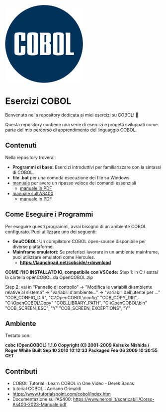<img src="./img/logo.png" alt="logoCOBOL" width="250">

# Esercizi COBOL

Benvenuto nella repository dedicata ai miei esercizi su COBOL! 🚀

Questa repository contiene una serie di esercizi e progetti sviluppati come parte del mio percorso di apprendimento del linguaggio COBOL. 

## Contenuti

Nella repository troverai:

- **Programmi di base:** Esercizi introduttivi per familiarizzare con la sintassi di COBOL.
- **file .bat** per una comoda esecuzione dei file su Windows
- [manuale](./MANUAL.MD) per avere un ripasso veloce dei comandi essenziali
  - [manuale in PDF](./MANUAL.pdf)
- [manuale sull'AS400](./AS400%20MANUAL.MD)
  - [manuale in PDF](./AS400%20MANUAL.pdf)

## Come Eseguire i Programmi

Per eseguire questi programmi, avrai bisogno di un ambiente COBOL configurato. Puoi utilizzare uno dei seguenti:

- **GnuCOBOL:** Un compilatore COBOL open-source disponibile per diverse piattaforme.
- **Mainframe emulatori:** Se preferisci lavorare in un ambiente mainframe, puoi utilizzare emulatori come Hercules.
  - **https://launchpad.net/cobcide/+download**

**COME l'HO INSTALLATO IO, compatibile con VSCode:**
Step 1: in C:/ estrai la cartella openCOBOL da OpenCOBOL.zip

Step 2: vai in "Pannello di controllo" -> "Modifica le variabili di ambiente relative al sistema" -> "variabili d'ambiente..." -> "variabili dell'utente per ..."
"COB_CONFIG_DIR", "C:\OpenCOBOL\config"
"COB_COPY_DIR", "C:\OpenCOBOL\Copy"
"COB_LIBRARY_PATH", "C:\OpenCOBOL\bin"
"COB_SCREEN_ESC", "Y"
"COB_SCREEN_EXCEPTIONS", "Y"

## Ambiente

Testato con:

**cobc (OpenCOBOL) 1.1.0**
**Copyright (C) 2001-2009 Keisuke Nishida / Roger While**
**Built    Sep 10 2010 10:12:33**
**Packaged Feb 06 2009 10:30:55 CET**

## Contributi

- COBOL Tutorial : Learn COBOL in One Video - Derek Banas
- tutorial COBOL : Adriano Grimaldi
- https://www.tutorialspoint.com/cobol/index.htm
- Documentazione sull'AS400: https://www.neroni.it/scaricabili/Corso-As400-2023-Manuale.pdf
